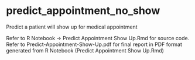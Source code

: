 # predict_appointment_no_show
Predict a patient will show up for medical appointment


Refer to R Notebook -> Predict Appointment Show Up.Rmd for source code.
Refer to Predict-Appointment-Show-Up.pdf for final report in PDF format generated from R Notebook (Predict Appointment Show Up.Rmd)
